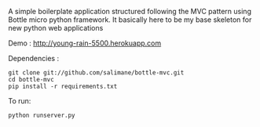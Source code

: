 A simple boilerplate application structured following the MVC pattern using Bottle micro python framework.
It basically here to be my base skeleton for new python web applications

Demo : http://young-rain-5500.herokuapp.com

Dependencies :

    git clone git://github.com/salimane/bottle-mvc.git
    cd bottle-mvc
    pip install -r requirements.txt

To run:

    python runserver.py
